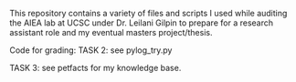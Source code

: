 This repository contains a variety of files and scripts I used while auditing the AIEA lab at UCSC under Dr. Leilani Gilpin to prepare for a research assistant role and my eventual masters project/thesis.

Code for grading:
TASK 2: see pylog_try.py

TASK 3: see petfacts for my knowledge base.
